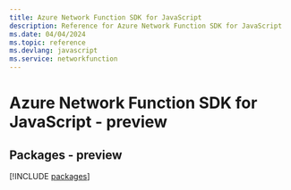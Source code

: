```yaml
---
title: Azure Network Function SDK for JavaScript
description: Reference for Azure Network Function SDK for JavaScript
ms.date: 04/04/2024
ms.topic: reference
ms.devlang: javascript
ms.service: networkfunction
---
```

# Azure Network Function SDK for JavaScript - preview
## Packages - preview
[!INCLUDE [packages](network-function-index.md)]